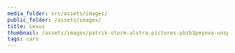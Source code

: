 ```yaml
---
media_folder: src/assets/images/
public_folder: /assets/images/
title: Lexus
thumbnail: /assets/images/patrik-storm-alstra-pictures-pbzb3pmyovo-unsplash.jpg
tags: cars
---
```

